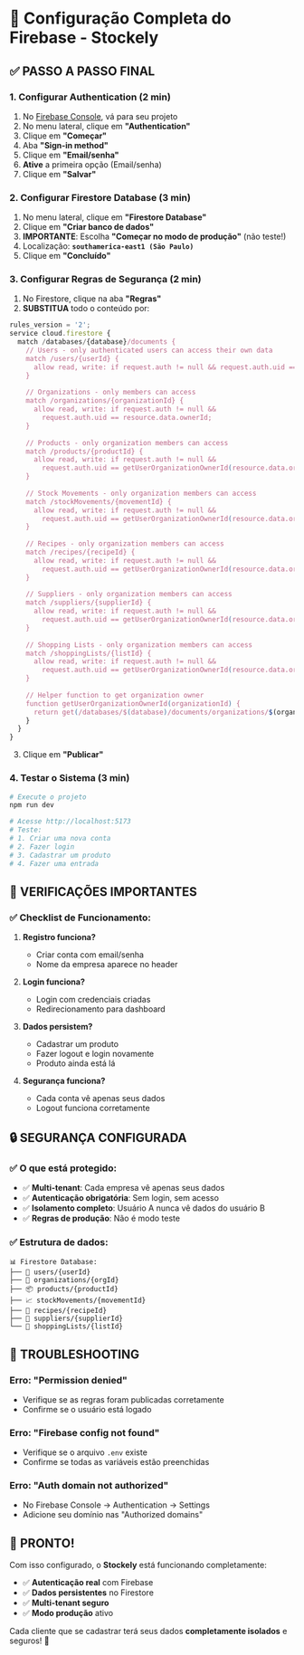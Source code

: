 # 🚀 Configuração Completa do Firebase - Stockely

## ✅ **PASSO A PASSO FINAL**

### **1. Configurar Authentication (2 min)**

1. No [Firebase Console](https://console.firebase.google.com), vá para seu projeto
2. No menu lateral, clique em **"Authentication"**
3. Clique em **"Começar"**
4. Aba **"Sign-in method"**
5. Clique em **"Email/senha"**
6. **Ative** a primeira opção (Email/senha)
7. Clique em **"Salvar"**

### **2. Configurar Firestore Database (3 min)**

1. No menu lateral, clique em **"Firestore Database"**
2. Clique em **"Criar banco de dados"**
3. **IMPORTANTE**: Escolha **"Começar no modo de produção"** (não teste!)
4. Localização: **`southamerica-east1 (São Paulo)`**
5. Clique em **"Concluído"**

### **3. Configurar Regras de Segurança (2 min)**

1. No Firestore, clique na aba **"Regras"**
2. **SUBSTITUA** todo o conteúdo por:

```javascript
rules_version = '2';
service cloud.firestore {
  match /databases/{database}/documents {
    // Users - only authenticated users can access their own data
    match /users/{userId} {
      allow read, write: if request.auth != null && request.auth.uid == userId;
    }
    
    // Organizations - only members can access
    match /organizations/{organizationId} {
      allow read, write: if request.auth != null && 
        request.auth.uid == resource.data.ownerId;
    }
    
    // Products - only organization members can access
    match /products/{productId} {
      allow read, write: if request.auth != null && 
        request.auth.uid == getUserOrganizationOwnerId(resource.data.organizationId);
    }
    
    // Stock Movements - only organization members can access
    match /stockMovements/{movementId} {
      allow read, write: if request.auth != null && 
        request.auth.uid == getUserOrganizationOwnerId(resource.data.organizationId);
    }
    
    // Recipes - only organization members can access
    match /recipes/{recipeId} {
      allow read, write: if request.auth != null && 
        request.auth.uid == getUserOrganizationOwnerId(resource.data.organizationId);
    }
    
    // Suppliers - only organization members can access
    match /suppliers/{supplierId} {
      allow read, write: if request.auth != null && 
        request.auth.uid == getUserOrganizationOwnerId(resource.data.organizationId);
    }
    
    // Shopping Lists - only organization members can access
    match /shoppingLists/{listId} {
      allow read, write: if request.auth != null && 
        request.auth.uid == getUserOrganizationOwnerId(resource.data.organizationId);
    }
    
    // Helper function to get organization owner
    function getUserOrganizationOwnerId(organizationId) {
      return get(/databases/$(database)/documents/organizations/$(organizationId)).data.ownerId;
    }
  }
}
```

3. Clique em **"Publicar"**

### **4. Testar o Sistema (3 min)**

```bash
# Execute o projeto
npm run dev

# Acesse http://localhost:5173
# Teste:
# 1. Criar uma nova conta
# 2. Fazer login
# 3. Cadastrar um produto
# 4. Fazer uma entrada
```

## 🎯 **VERIFICAÇÕES IMPORTANTES**

### **✅ Checklist de Funcionamento:**

1. **Registro funciona?**
   - Criar conta com email/senha
   - Nome da empresa aparece no header

2. **Login funciona?**
   - Login com credenciais criadas
   - Redirecionamento para dashboard

3. **Dados persistem?**
   - Cadastrar um produto
   - Fazer logout e login novamente
   - Produto ainda está lá

4. **Segurança funciona?**
   - Cada conta vê apenas seus dados
   - Logout funciona corretamente

## 🔒 **SEGURANÇA CONFIGURADA**

### **✅ O que está protegido:**
- ✅ **Multi-tenant**: Cada empresa vê apenas seus dados
- ✅ **Autenticação obrigatória**: Sem login, sem acesso
- ✅ **Isolamento completo**: Usuário A nunca vê dados do usuário B
- ✅ **Regras de produção**: Não é modo teste

### **✅ Estrutura de dados:**
```
📊 Firestore Database:
├── 👤 users/{userId}
├── 🏢 organizations/{orgId} 
├── 📦 products/{productId}
├── 📈 stockMovements/{movementId}
├── 🍔 recipes/{recipeId}
├── 🚚 suppliers/{supplierId}
└── 🛒 shoppingLists/{listId}
```

## 🚨 **TROUBLESHOOTING**

### **Erro: "Permission denied"**
- Verifique se as regras foram publicadas corretamente
- Confirme se o usuário está logado

### **Erro: "Firebase config not found"**
- Verifique se o arquivo `.env` existe
- Confirme se todas as variáveis estão preenchidas

### **Erro: "Auth domain not authorized"**
- No Firebase Console → Authentication → Settings
- Adicione seu domínio nas "Authorized domains"

## 🎉 **PRONTO!**

Com isso configurado, o **Stockely** está funcionando completamente:

- ✅ **Autenticação real** com Firebase
- ✅ **Dados persistentes** no Firestore
- ✅ **Multi-tenant seguro**
- ✅ **Modo produção** ativo

Cada cliente que se cadastrar terá seus dados **completamente isolados** e seguros! 🔐